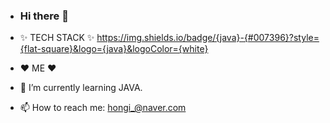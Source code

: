 - ### Hi there 👋

- ✨ TECH STACK ✨
   https://img.shields.io/badge/{java}-{#007396}?style={flat-square}&logo={java}&logoColor={white}

- ❤️ ME ❤️
- 🌱 I’m currently learning JAVA.
- 📫 How to reach me: hongi_@naver.com

<!--
**modaing/modaing** is a ✨ _special_ ✨ repository because its `README.md` (this file) appears on your GitHub profile.

Here are some ideas to get you started:

- 🔭 I’m currently working on ...
- 🌱 I’m currently learning ...
- 👯 I’m looking to collaborate on ...
- 🤔 I’m looking for help with ...
- 💬 Ask me about ...
- 📫 How to reach me: ...
- 😄 Pronouns: ...
- ⚡ Fun fact: ...
-->
